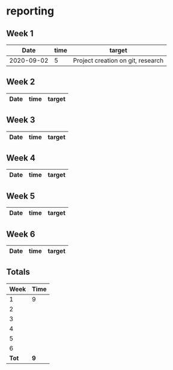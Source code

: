 #  reporting

## Week 1

Date       | time | target |
-----------|------|--------|
2020-09-02 | 5 | Project creation on git, research |


## Week 2

Date       | time | target |
-----------|------|--------|


## Week 3

Date       | time | target |
-----------|------|--------|


## Week 4

Date       | time | target |
-----------|------|--------|


## Week 5

Date       | time | target |
-----------|------|--------|


## Week 6
Date       | time | target |
-----------|------|--------|


## Totals

 Week   | Time     |
--------|----------|
 1      | 9      |
 2      |       |
 3      |       |
 4      |       |
 5      |       |
 6      |      |
**Tot** | **9** |
